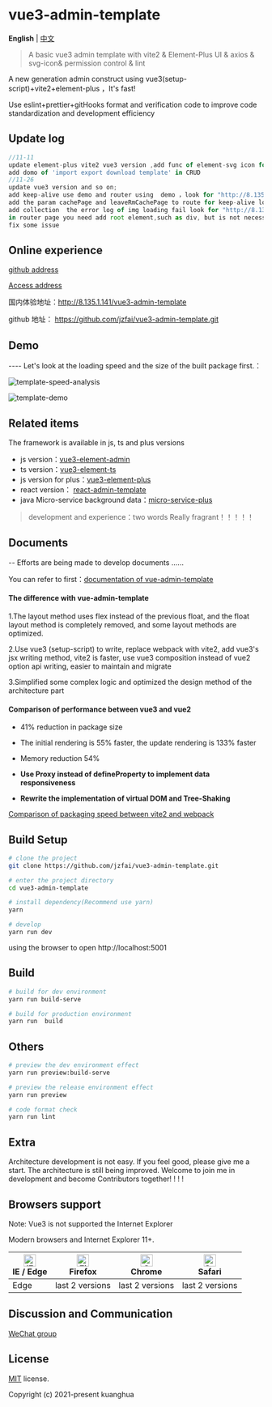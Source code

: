 # vue3-admin-template

**English** | [中文](./README-zh_CN.md)

> A basic vue3 admin template with  vite2 & Element-Plus UI & axios & svg-icon& permission control & lint

A new  generation admin  construct   using  vue3(setup-script)+vite2+element-plus ，It's fast!

Use eslint+prettier+gitHooks format and verification code to improve code standardization and development efficiency


## Update log

```javascript
//11-11
update element-plus vite2 vue3 version ,add func of element-svg icon for side menu
add domo of 'import export download template' in CRUD
//11-26
update vue3 version and so on;
add keep-alive use demo and router using  demo ，look for "http://8.135.1.141/vue3-admin-template/#/writing-demo/keep-alive"
add the param cachePage and leaveRmCachePage to route for keep-alive look for https://github.com/jzfai/vue3-admin-template/blob/master/src/router/index.js
add collection  the error log of img loading fail look for "http://8.135.1.141/vue3-admin-template/#/error-log/log"
in router page you need add root element,such as div, but is not necessary for children component
fix some issue
```

## Online experience

[github address](https://github.com/jzfai/vue3-admin-template.git)

[Access address](http://8.135.1.141/vue3-admin-template)

国内体验地址：http://8.135.1.141/vue3-admin-template

github 地址：  https://github.com/jzfai/vue3-admin-template.git

## Demo

 ---- Let's look at the loading speed and the size of the built package first.：

![template-speed-analysis](http://8.135.1.141/file/images/template-speed-analysis.png)

![template-demo](http://8.135.1.141/file/images/template-demo.png)


## Related items

The framework is available in js, ts and plus versions
- js version：[vue3-element-admin](https://github.com/jzfai/vue3-admin-template.git)
- ts version：[vue3-element-ts](https://github.com/jzfai/vue3-admin-ts.git)
- js version for plus：[vue3-element-plus](https://github.com/jzfai/vue3-admin-plus.git)
- react version： [react-admin-template](https://github.com/jzfai/react-admin-template.git)
- java Micro-service background data：[micro-service-plus](https://github.com/jzfai/micro-service-plus)
> development and  experience：two words  Really fragrant！！！！！

## Documents

-- Efforts are being made to develop documents ......

You can refer to first：[documentation of vue-admin-template ](https://juejin.im/post/59097cd7a22b9d0065fb61d2)

#### The difference with vue-admin-template

1.The layout method uses flex instead of the previous float, and the float layout method is completely removed, and some layout methods are optimized.

2.Use vue3 (setup-script) to write, replace webpack with vite2, add vue3's jsx writing method, vite2 is faster, use vue3 composition instead of vue2 option api writing, easier to maintain and migrate

3.Simplified some complex logic and optimized the design method of the architecture part


#### Comparison of performance between vue3 and vue2

- 41% reduction in package size

- The initial rendering is 55% faster, the update rendering is 133% faster

- Memory reduction 54%

- **Use Proxy instead of defineProperty to implement data responsiveness**

- **Rewrite the implementation of virtual DOM and Tree-Shaking**


[Comparison of packaging speed between vite2 and webpack](https://github.com/jzfai/vue3-admin-template/issues/2)

## Build Setup

```bash
# clone the project
git clone https://github.com/jzfai/vue3-admin-template.git

# enter the project directory
cd vue3-admin-template

# install dependency(Recommend use yarn)
yarn

# develop
yarn run dev
```

using the browser to open http://localhost:5001

## Build

```bash
# build for dev environment
yarn run build-serve

# build for production environment
yarn run  build
```

## Others

```bash
# preview the dev environment effect
yarn run preview:build-serve

# preview the release environment effect
yarn run preview

# code format check
yarn run lint

```

## Extra

Architecture development is not easy. If you feel good, please give me a start. The architecture is still being improved. Welcome to join me in development and become Contributors together! ! ! !

## Browsers support

Note: Vue3 is not supported the Internet Explorer

Modern browsers and Internet Explorer 11+.

| [<img src="https://raw.githubusercontent.com/alrra/browser-logos/master/src/edge/edge_48x48.png" alt="IE / Edge" width="24px" height="24px" />](http://godban.github.io/browsers-support-badges/)</br>IE / Edge | [<img src="https://raw.githubusercontent.com/alrra/browser-logos/master/src/firefox/firefox_48x48.png" alt="Firefox" width="24px" height="24px" />](http://godban.github.io/browsers-support-badges/)</br>Firefox | [<img src="https://raw.githubusercontent.com/alrra/browser-logos/master/src/chrome/chrome_48x48.png" alt="Chrome" width="24px" height="24px" />](http://godban.github.io/browsers-support-badges/)</br>Chrome | [<img src="https://raw.githubusercontent.com/alrra/browser-logos/master/src/safari/safari_48x48.png" alt="Safari" width="24px" height="24px" />](http://godban.github.io/browsers-support-badges/)</br>Safari |
| --------- | --------- | --------- | --------- |
|Edge| last 2 versions| last 2 versions| last 2 versions

## Discussion and Communication
[WeChat group](http://8.135.1.141/file/images/wx-groud.png)

## License

[MIT](https://github.com/jzfai/vue3-admin-template/blob/master/LICENSE) license.

Copyright (c) 2021-present  kuanghua

